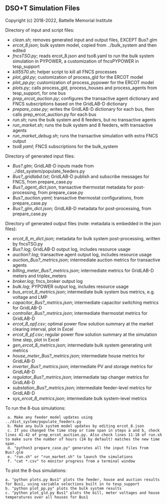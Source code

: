 DSO+T Simulation Files
----------------------

Copyright (c) 2018-2022, Battelle Memorial Institute

Directory of input and script files:

 - *clean.sh*; removes generated input and output files, EXCEPT Bus?.glm
 - *ercot_8.json*; bulk system model, copied from ../bulk_system and then edited
 - *fncsTSO.py*; reads ercot_8.json and tso8.yaml to run the bulk system simulation in PYPOWER, a customization of fncsPYPOWER in tesp_support
 - *kill5570.sh*; helper script to kill all FNCS processes
 - *plot_gld.py*; customization of process_gld for the ERCOT model
 - *plot_pp.py*; customization of process_pypower for the ERCOT model
 - *plots.py*; calls process_gld, process_houses and process_agents from tesp_support, for one bus
 - *prep_ercot_auction.py*; configures the transactive agent dictionary and FNCS subscriptions based on the GridLAB-D dictionary
 - *prepare_case.py*; writes the GridLAB-D dictionary for each bus, then calls prep_ercot_auction.py for each bus
 - *run.sh*; runs the bulk system and 8 feeders, but no transactive agents
 - *run_market.sh*; runs the bulk system and 8 feeders, with transactive agents
 - *run_market_debug.sh*; runs the transactive simulation with extra FNCS output
 - *tso8.yaml*; FNCS subscriptions for the bulk_system

Directory of generated input files:

 - *Bus?.glm*; GridLAB-D inputs made from ../dist_system/populate_feeders.py
 - *Bus?_gridlabd.txt*; GridLAB-D publish and subscribe messages for FNCS, from prepare_case.py
 - *Bus?_agent_dict.json*, transactive thermostat metadata for post-processing, from prepare_case.py
 - *Bus?_auction.yaml*; transactive thermostat configurations, from prepare_case.py
 - *Bus?_glm_dict.json*; GridLAB-D metadata for post-processing, from prepare_case.py

Directory of generated output files (note: metadata is embedded in the json files):

 - *ercot_8_m_dict.json*; metadata for bulk system post-processing, written by fncsTSO.py
 - *Bus?.log*; GridLAB-D output log, includes resource usage
 - *auction?.log*; transactive agent output log, includes resource usage
 - *auction_Bus?_metrics.json*; intermediate auction metrics for transactive agents 
 - *billing_meter_Bus?_metrics.json*; intermediate metrics for GridLAB-D meters and triplex_meters 
 - *broker.log*; fncs_broker output log
 - *bulk.log*; PYPOWER output log, includes resource usage
 - *bus_ercot_8_metrics.json*; intermediate bulk system bus metrics, e.g. voltage and LMP
 - *capacitor_Bus?_metrics.json*; intermediate capacitor switching metrics for GridLAB-D
 - *controller_Bus?_metrics.json*; intermediate thermostat metrics for GridLAB-D
 - *ercot_8_opf.csv*; optimal power flow solution summary at the market clearing interval, plot in Excel
 - *ercot_8_pf.csv*; regular power flow solution summary at the simulation time step, plot in Excel
 - *gen_ercot_8_metrics.json*; intermediate bulk system generating unit metrics
 - *house_meter_Bus?_metrics.json*; intermediate house metrics for GridLAB-D
 - *inverter_Bus?_metrics.json*; intermediate PV and storage metrics for GridLAB-D
 - *regulator_Bus?_metrics.json*; intermediate tap changer metrics for GridLAB-D
 - *substation_Bus?_metrics.json*; intermediate feeder-level metrics for GridLAB-D
 - *sys_ercot_8_metrics.json*; intermediate bulk system-level metrics

To run the 8-bus simulations:

	 a. Make any feeder model updates using ../dist_system/populate_feeders.py
	 b. Make any bulk system model updates by editing ercot_8.json
	 c. If you changed the time step or time span in steps a and b, check lines 41-42 of prep_ercot_auction.py. Also check lines 11-18 of run.sh to make sure the number of hours (24 by default) matches the new time span.
	 d. "python3 prepare_case.py" generates all the input files from Bus?.glm
	 e. "run.sh" or "run_market.sh" to launch the simulations
	 f. "cat *.csv" to monitor progress from a terminal window

To plot the 8-bus simulations:

    a. "python plots.py Bus1" plots the feeder, house and auction results for Bus1, using variable selections built in to tesp_support
	b. "python plot_pp.py" plots the bulk system results
	c. "python plot_gld.py Bus1" plots the bill, meter voltages and house temperatures over all houses for Bus1

